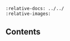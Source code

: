 ```{include} ../../README.md
:relative-docs: ../../
:relative-images:
```

## Contents
```{toctree} mphot
```